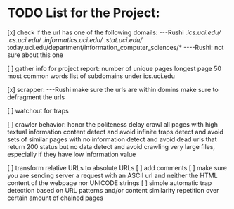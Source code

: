 # TODO List for the Project:
[x] check if the url has one of the following domails: ---Rushi
	*.ics.uci.edu/*
	*.cs.uci.edu/*
	*.informatics.uci.edu/*
	*.stat.uci.edu/*
	today.uci.edu/department/information_computer_sciences/* ----Rushi: not sure about this one

[ ] gather info for project report:
	number of unique pages
	longest page 
	50 most common words 
	list of subdomains under ics.uci.edu

[x] scrapper: ---Rushi
	make sure the urls are within domins
	make sure to defragment the urls

[ ] watchout for traps

[ ] crawler behavior:
	honor the politeness delay
	crawl all pages with high textual information content
	detect and avoid infinite traps
	detect and avoid sets of similar pages with no information
	detect and avoid dead urls that return 200 status but no data
	detect and avoid crawling very large files, especially if they have low information value

[ ] transform relative URLs to absolute URLs
[ ] add comments 
[ ] make sure you are sending server a request with an ASCII url and neither the HTML content of the webpage nor UNICODE strings
[ ] simple automatic trap detection based on URL patterns and/or content similarity repetition over certain amount of chained pages 